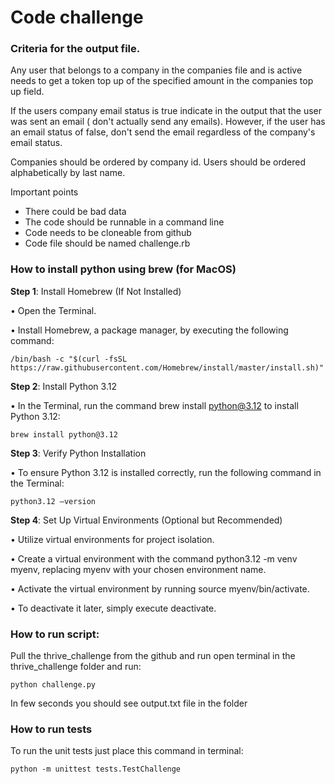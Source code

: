 # Code challenge

  ### Criteria for the output file.
  Any user that belongs to a company in the companies file and is active
  needs to get a token top up of the specified amount in the companies top up
  field.

  If the users company email status is true indicate in the output that the
  user was sent an email ( don't actually send any emails).
  However, if the user has an email status of false, don't send the email
  regardless of the company's email status.

  Companies should be ordered by company id.
  Users should be ordered alphabetically by last name.

  Important points
  - There could be bad data
  - The code should be runnable in a command line
  - Code needs to be cloneable from github
  - Code file should be named challenge.rb

### How to install python using brew (for MacOS)
**Step 1**: Install Homebrew (If Not Installed)

• Open the Terminal.

• Install Homebrew, a package manager, by executing the following command:
```
/bin/bash -c "$(curl -fsSL
https://raw.githubusercontent.com/Homebrew/install/master/install.sh)"
```


**Step 2**: Install Python 3.12

• In the Terminal, run the command brew install python@3.12 to install Python 3.12:
```
brew install python@3.12
```

**Step 3**: Verify Python Installation

• To ensure Python 3.12 is installed correctly, run the following command in the Terminal:
```
python3.12 –version
```

**Step 4**: Set Up Virtual Environments (Optional but Recommended)

• Utilize virtual environments for project isolation.

• Create a virtual environment with the command python3.12 -m venv myenv, replacing
myenv with your chosen environment name.

• Activate the virtual environment by running source myenv/bin/activate.

• To deactivate it later, simply execute deactivate.

### How to run script:
Pull the thrive_challenge from the github and run open terminal in the thrive_challenge folder and run:
```
python challenge.py
```
In few seconds you should see output.txt file in the folder


### How to run tests

To run the unit tests just place this command in terminal:

```
python -m unittest tests.TestChallenge
```

